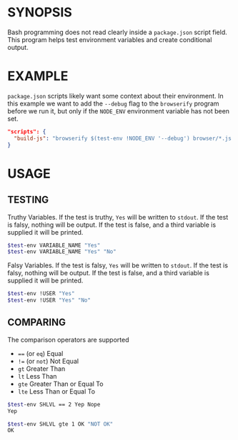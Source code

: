# SYNOPSIS
Bash programming does not read clearly inside a `package.json` script field. 
This program helps test environment variables and create conditional output.

# EXAMPLE
`package.json` scripts likely want some context about their environment. In 
this example we want to add the `--debug` flag to the `browserify` program
before we run it, but only if the `NODE_ENV` environment variable has not
been set.

```json
"scripts": {
  "build-js": "browserify $(test-env !NODE_ENV '--debug') browser/*.js > static/bundle.js"
}
```

# USAGE
## TESTING
Truthy Variables. If the test is truthy, `Yes` will be written to `stdout`. If 
the test is falsy, nothing will be output. If the test is false, and a third 
variable is supplied it will be printed.

```bash
$test-env VARIABLE_NAME "Yes"
$test-env VARIABLE_NAME "Yes" "No"
```

Falsy Variables. If the test is falsy, `Yes` will be written to `stdout`. If
the test is falsy, nothing will be output. If the test is false, and a third
variable is supplied it will be printed.

```bash
$test-env !USER "Yes"
$test-env !USER "Yes" "No"
```

## COMPARING
The comparison operators are supported

 - `==` (or `eq`) Equal
 - `!=` (or `not`) Not Equal
 - `gt` Greater Than
 - `lt` Less Than
 - `gte` Greater Than or Equal To
 - `lte` Less Than or Equal To

```bash
$test-env SHLVL == 2 Yep Nope
Yep
```

```bash
$test-env SHLVL gte 1 OK "NOT OK"
OK
```
